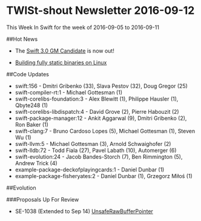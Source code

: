 # TWISt-shout Newsletter 2016-09-12
This Week In Swift for the week of 2016-09-05 to 2016-09-11

##Hot News

* The [Swift 3.0 GM Candidate](https://swift.org/download/#releases) is now out!

* [Building fully static binaries on Linux](https://lists.swift.org/pipermail/swift-build-dev/Week-of-Mon-20160905/000635.html)

##Code Updates

* swift:156 - Dmitri Gribenko (33), Slava Pestov (32), Doug Gregor (25)
* swift-compiler-rt:1 - Michael Gottesman (1)
* swift-corelibs-foundation:3 - Alex Blewitt (1), Philippe Hausler (1), Qbyte248 (1)
* swift-corelibs-libdispatch:4 - David Grove (2), Pierre Habouzit (2)
* swift-package-manager:12 - Ankit Aggarwal (9), Dmitri Gribenko (2), Ron Baker (1)
* swift-clang:7 - Bruno Cardoso Lopes (5), Michael Gottesman (1), Steven Wu (1)
* swift-llvm:5 - Michael Gottesman (3), Arnold Schwaighofer (2)
* swift-lldb:72 - Todd Fiala (27), Pavel Labath (10), Automerger (6)
* swift-evolution:24 - Jacob Bandes-Storch (7), Ben Rimmington (5), Andrew Trick (4)
* example-package-deckofplayingcards:1 - Daniel Dunbar (1)
* example-package-fisheryates:2 - Daniel Dunbar (1), Grzegorz Miłoś (1)

##Evolution

###Proposals Up For Review

* SE-1038 (Extended to Sep 14) [UnsafeRawBufferPointer](https://github.com/apple/swift-evolution/blob/master/proposals/0138-unsaferawbufferpointer.md)
